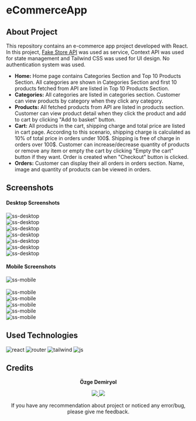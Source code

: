 # eCommerceApp
## About Project

This repository contains an e-commerce app project developed with React. In this project, [Fake Store API](https://fakestoreapi.com/) was used as service, Context API was used for state management and Tailwind CSS was used for UI design. No authentication system was used.

- **Home:** Home page contains Categories Section and Top 10 Products Section. All categories are shown in Categories Section and first 10 products fetched from API are listed in Top 10 Products Section. 
- **Categories:** All categories are listed in categories section. Customer can view products by category when they click any category. 
- **Products:** All fetched products from API are listed in products section. Customer can view product detail when they click the product and add to cart by clicking "Add to basket" button.
- **Cart:** All products in the cart, shipping charge and total price are listed in cart page. According to this scenario, shipping charge is calculated as 10% of total price in orders under 100\$. Shipping is free of charge in orders over 100\$. 
Customer can increase/decrease quantity of products or remove any item or empty the cart by clicking "Empty the cart" button if they want. Order is created when "Checkout" button is clicked.
- **Orders:** Customer can display their all orders in orders section. Name, image and quantity of products can be viewed in orders.
## Screenshots
#### Desktop Screenshots

![ss-desktop](./screenshots/screenshot-desktop-home.png)
<br> 
![ss-desktop](./screenshots/screenshot-desktop-categories.png)
<br> 
![ss-desktop](./screenshots/screenshot-desktop-products.png)
<br> 
![ss-desktop](./screenshots/screenshot-desktop-product-detail.png)
<br> 
![ss-desktop](./screenshots/screenshot-desktop-cart.png)
<br> 
![ss-desktop](./screenshots/screenshot-desktop-order-success.png)
<br> 
![ss-desktop](./screenshots/screenshot-desktop-not-found.png)

#### Mobile Screenshots

![ss-mobile](./screenshots/screenshot-mobile-home.png)
<br>  
![ss-mobile](./screenshots/screenshot-mobile-products-by-category.png)
<br> 
![ss-mobile](./screenshots/screenshot-mobile-product-detail.png)
<br> 
![ss-mobile](./screenshots/screenshot-mobile-cart.png)
<br> 
![ss-mobile](./screenshots/screenshot-mobile-order-success.png)
<br> 
![ss-mobile](./screenshots/screenshot-mobile-not-found.png)
## Used Technologies

<div align="left">

![react](https://img.shields.io/badge/React-20232A?style=for-the-badge&logo=react&logoColor=61DAFB) ![router](https://img.shields.io/badge/React_Router-CA4245?style=for-the-badge&logo=react-router&logoColor=white) ![tailwind](https://img.shields.io/badge/Tailwind_CSS-38B2AC?style=for-the-badge&logo=tailwind-css&logoColor=white) ![js](https://img.shields.io/badge/JavaScript-323330?style=for-the-badge&logo=javascript&logoColor=F7DF1E)

</div>


## Credits

<div align="center">

**Özge Demiryol**

<a href="https://linkedin.com/in/ozge-demiryol" target="_blank">
  <img src="https://img.shields.io/badge/LinkedIn-0077B5?style=for-the-badge&logo=linkedin&logoColor=white">
</a>
<a href="https://github.com/ozge-demiryol" target="_blank">
  <img src="https://img.shields.io/badge/GitHub-100000?style=for-the-badge&logo=github&logoColor=white">
</a>

</br>

If you have any recommendation about project or noticed any error/bug, please give me feedback. 
</div>

